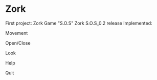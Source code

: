 # Zork
First project: Zork Game "S.O.S"
Zork S.O.S_0.2 release
Implemented:

  Movement
  
  Open/Close
  
  Look
  
  Help
  
  Quit
